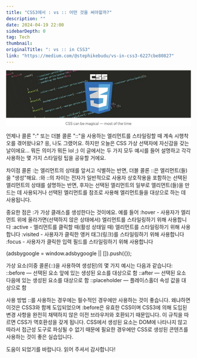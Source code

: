 ```yaml
---
title: "CSS3에서 : vs :: 어떤 것을 써야할까?"
description: ""
date: 2024-04-19 22:00
sidebarDepth: 0
tag: Tech
thumbnail: 
originalTitle: ": vs :: in CSS3"
link: "https://medium.com/@stephikebudu/vs-in-css3-6227cbe80827"
---
```



<img src="./img/vsinCSS3_0.png" />

언제나 콜론 ":" 또는 더블 콜론 "::"을 사용하는 엘리먼트를 스타일링할 때 계속 시행착오를 겪어왔나요? 응, 나도 그랬어요. 하지만 오늘은 CSS 가상 선택자에 자신감을 갖는 날이에요... 뭐든 의미가 뭐든 lol ;)
이 글에서는 두 가지 모두 예시를 들어 설명하고 각각 사용하는 몇 가지 스타일링 팁을 공유할 거에요.

차이점
콜론 :는 엘리먼트의 상태를 앞서고 식별하는 반면, 더블 콜론 ::은 엘리먼트(들)을 "생성"해요. :와 ::의 차이는 전자가 일반적으로 사용자 상호작용을 포함하는 선택된 엘리먼트의 상태를 설명하는 반면, 후자는 선택된 엘리먼트의 일부로 엘리먼트(들)을 만드는 데 사용되거나 선택된 엘리먼트를 참조로 사용해 엘리먼트들을 대상으로 하는 데 사용됩니다.

중요한 점은 :가 가상 클래스를 생성한다는 것이에요. 예를 들어
:hover - 사용자가 엘리먼트 위에 올라가면(선택하지 않은 상태에서) 엘리먼트를 스타일링하기 위해 사용합니다
:active - 엘리먼트를 클릭할 때(활성 상태일 때) 엘리먼트를 스타일링하기 위해 사용합니다
:visited - 사용자가 클릭한 앵커 태그(링크)를 스타일링하기 위해 사용합니다
:focus - 사용자가 클릭한 입력 필드를 스타일링하기 위해 사용합니다

<!-- ui-log 수평형 -->
<ins class="adsbygoogle"
  style="display:block"
  data-ad-client="ca-pub-4877378276818686"
  data-ad-slot="9743150776"
  data-ad-format="auto"
  data-full-width-responsive="true"></ins>
<component is="script">
(adsbygoogle = window.adsbygoogle || []).push({});
</component>

가상 요소(이중 콜론(::)을 사용하여 생성된)의 몇 가지 예시는 다음과 같습니다:
::before — 선택된 요소 앞에 있는 생성된 요소를 대상으로 함
::after — 선택된 요소 다음에 있는 생성된 요소를 대상으로 함
::placeholder — 플레이스홀더 속성 값을 대상으로 함

사용 방법
::를 사용하는 경우에는 필수적인 경우에만 사용하는 것이 좋습니다. 왜냐하면 이것은 CSS3와 함께 도입되었으며 :before은 유효한 CSS이며 CSS3에 의해 도입된 변경 사항을 완전히 채택하지 않은 이전 브라우저와 호환되기 때문입니다. 이 규칙을 따르면 CSS가 역호환성을 갖게 됩니다.
CSS에서 생성된 요소는 DOM에 나타나지 않고 따라서 접근성 도구로 파싱될 수 없기 때문에 필요한 경우에만 CSS로 생성된 콘텐츠를 사용하는 것이 좋은 실습입니다.

도움이 되었기를 바랍니다. 읽어 주셔서 감사합니다!